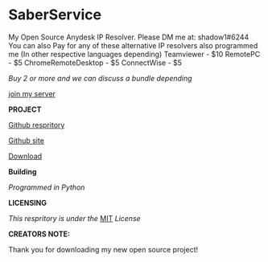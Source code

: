 # SaberService
My Open Source Anydesk IP Resolver. Please DM me at: shadow1#6244
You can also Pay for any of these alternative IP resolvers also programmed me (In other respective languages depending)
Teamviewer - $10
RemotePC - $5
ChromeRemoteDesktop - $5
ConnectWise - $5

*Buy 2 or more and we can discuss a bundle depending*

[join my server](https://discord.com/invite/6B3s74H)

**PROJECT**

[Github respritory](https://github.com/shadow1Python/MyDesk)

[Github site](https://shadow1python.github.io/MyDesk/)

[Download](https://github.com/shadow1Python/MyDesk/releases/tag/v2.0)


**Building** 

*Programmed in Python*

**LICENSING** 

*This respritory is under the* [MIT](https://github.com/shadow1Python/MyDesk/blob/main/LICENSE) *License*

**CREATORS NOTE:**

Thank you for downloading my new open source project!
